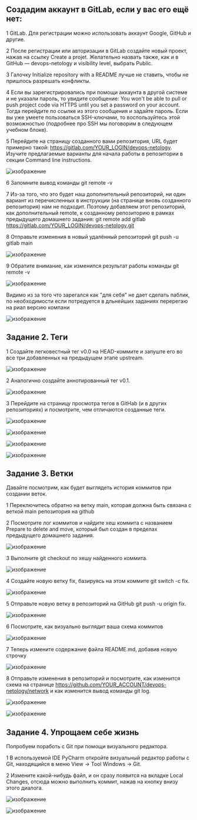 
Создадим аккаунт в GitLab, если у вас его ещё нет:
--
1 GitLab. Для регистрации можно использовать аккаунт Google, GitHub и другие.

2 После регистрации или авторизации в GitLab создайте новый проект, нажав на ссылку Create a projet. Желательно назвать также, как и в GitHub — devops-netology и visibility level, выбрать Public.

3 Галочку Initialize repository with a README лучше не ставить, чтобы не пришлось разрешать конфликты.

4 Если вы зарегистрировались при помощи аккаунта в другой системе и не указали пароль, то увидите сообщение: You won't be able to pull or push project code via HTTPS until you set a password on your account. Тогда перейдите по ссылке из этого сообщения и задайте пароль. Если вы уже умеете пользоваться SSH-ключами, то воспользуйтесь этой возможностью (подробнее про SSH мы поговорим в следующем учебном блоке).

5 Перейдите на страницу созданного вами репозитория, URL будет примерно такой: https://gitlab.com/YOUR_LOGIN/devops-netology. Изучите предлагаемые варианты для начала работы в репозитории в секции Command line instructions.

![изображение](https://github.com/Vadim-Nazarov/netologi/assets/107613708/55f3e7c0-72c7-4c4d-964d-da8bd665313a)

6 Запомните вывод команды git remote -v

7 Из-за того, что это будет наш дополнительный репозиторий, ни один вариант из перечисленных в инструкции (на странице вновь созданного репозитория) нам не подходит. Поэтому добавляем этот репозиторий, как дополнительный remote, к созданному репозиторию в рамках предыдущего домашнего задания: git remote add gitlab https://gitlab.com/YOUR_LOGIN/devops-netology.git

8 Отправьте изменения в новый удалённый репозиторий git push -u gitlab main

![изображение](https://github.com/Vadim-Nazarov/netologi/assets/107613708/19fd4ac2-0325-4e44-b8f5-7ba52ec52a6f)

9 Обратите внимание, как изменился результат работы команды git remote -v

![изображение](https://github.com/Vadim-Nazarov/netologi/assets/107613708/023edcf2-940f-48e3-9926-eee33a4a0af5)

Видимо из за того что зарегался как "для себя" не дает сделать паблик, по необходимости если потредуется в дльнейших заданиях перерегаю на риал версию компани

![изображение](https://github.com/Vadim-Nazarov/netologi/assets/107613708/c397af07-6ec6-4acc-8fa2-e5938aca9550)

Задание 2. Теги
---
1 Создайте легковестный тег v0.0 на HEAD-коммите и запуште его во все три добавленных на предыдущем этапе upstream.

![изображение](https://github.com/Vadim-Nazarov/netologi/assets/107613708/a966b1f4-114e-47a2-b897-70b53ca45dd1)

2 Аналогично создайте аннотированный тег v0.1.

![изображение](https://github.com/Vadim-Nazarov/netologi/assets/107613708/4993fc2c-2145-413a-a180-e1d62c0cb29d)

3 Перейдите на страницу просмотра тегов в GitHab (и в других репозиториях) и посмотрите, чем отличаются созданные теги. 

![изображение](https://github.com/Vadim-Nazarov/netologi/assets/107613708/0fae4d53-0d1c-4fd5-9775-b33cc68e86a6)

![изображение](https://github.com/Vadim-Nazarov/netologi/assets/107613708/3005cb1f-4f4a-4404-8486-3b0ffd8b84d5)

![изображение](https://github.com/Vadim-Nazarov/netologi/assets/107613708/e7601c82-1b45-46d1-9abb-72a74a4d7cfa)

![изображение](https://github.com/Vadim-Nazarov/netologi/assets/107613708/06f15241-9cbb-4d1a-9388-5b7d69946a51)

Задание 3. Ветки
---
Давайте посмотрим, как будет выглядеть история коммитов при создании веток.

1 Переключитесь обратно на ветку main, которая должна быть связана с веткой main репозитория на github

2 Посмотрите лог коммитов и найдите хеш коммита с названием Prepare to delete and move, который был создан в пределах предыдущего домашнего задания.

![изображение](https://github.com/Vadim-Nazarov/netologi/assets/107613708/f67314fc-257b-4f46-bea5-59d583e494b7)

3 Выполните git checkout по хешу найденного коммита.

![изображение](https://github.com/Vadim-Nazarov/netologi/assets/107613708/0ea64a00-1855-40a6-841a-744c08a72ca7)

4 Создайте новую ветку fix, базируясь на этом коммите git switch -c fix.

![изображение](https://github.com/Vadim-Nazarov/netologi/assets/107613708/20450da3-64c0-4b71-971d-2445ded4877e)

5 Отправьте новую ветку в репозиторий на GitHub git push -u origin fix.

![изображение](https://github.com/Vadim-Nazarov/netologi/assets/107613708/d7b0996f-8b11-4839-82fc-63450872af08)

6 Посмотрите, как визуально выглядит ваша схема коммитов

![изображение](https://github.com/Vadim-Nazarov/netologi/assets/107613708/06a2f616-120f-490c-9858-d67b53155307)

7 Теперь измените содержание файла README.md, добавив новую строчку

![изображение](https://github.com/Vadim-Nazarov/netologi/assets/107613708/2a5ea843-7dd0-4f28-9d17-95961cb3da6c)

8 Отправьте изменения в репозиторий и посмотрите, как изменится схема на странице https://github.com/YOUR_ACCOUNT/devops-netology/network и как изменится вывод команды git log.

![изображение](https://github.com/Vadim-Nazarov/netologi/assets/107613708/96e0be7a-21c9-4304-97df-113a2d336dba)

![изображение](https://github.com/Vadim-Nazarov/netologi/assets/107613708/287c6520-bc6f-4aed-8399-a3f675b8411c)

Задание 4. Упрощаем себе жизнь
---

Попробуем поработь с Git при помощи визуального редактора.

1 В используемой IDE PyCharm откройте визуальный редактор работы с Git, находящийся в меню View -> Tool Windows -> Git.

2 Измените какой-нибудь файл, и он сразу появится на вкладке Local Changes, отсюда можно выполнить коммит, нажав на кнопку внизу этого диалога.

![изображение](https://github.com/Vadim-Nazarov/netologi/assets/107613708/90e1bef2-1494-48ac-a168-9befcb3e7fff)

![изображение](https://github.com/Vadim-Nazarov/netologi/assets/107613708/6671b37e-5312-4d4b-96b3-61f199611706)




























    
